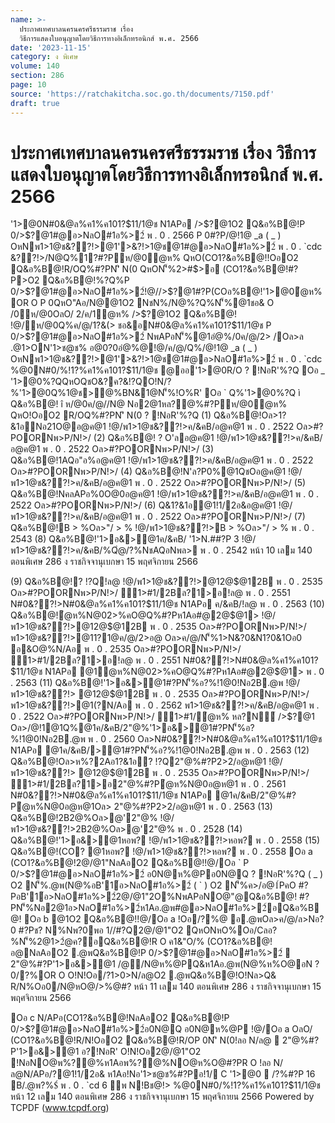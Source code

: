 ```yaml
---
name: >-
  ประกาศเทศบาลนครนครศรีธรรมราช เรื่อง
  วิธีการแสดงใบอนุญาตโดยวิธีการทางอิเล็กทรอนิกส์ พ.ศ. 2566
date: '2023-11-15'
category: ง พิเศษ
volume: 140
section: 286
page: 10
source: 'https://ratchakitcha.soc.go.th/documents/7150.pdf'
draft: true
---
```


# ประกาศเทศบาลนครนครศรีธรรมราช เรื่อง วิธีการแสดงใบอนุญาตโดยวิธีการทางอิเล็กทรอนิกส์ พ.ศ. 2566

'1>@0N#0&@ล%ค1%ค101?$11/1@ช N1APอ />$?@1O2 Q&อ%B@!P 0/>$?@1#@อ>NลO#1อ%>2์ พ . 0 . 2566 P 0#?P/@!1@ _a ( _ ) OหNพ1>1@ช&??!>@1'>&?!>1@ช@1#@อ>NลO#1อ%>2์ พ . 0 . `cdc &??!>/N@Q%1?#?Pห/@0ํ@ห% QหO(CO1?&อ%B@!!OอO2 Q&อ%B@!R/OQ%#?PN'ิ N(0 QหON'็%2>#$>อ (CO1?&อ%B@!#?P>O2 Q&อ%B@!%?Q%P 0/>$?@1#@อ>NลO#1อ%>2์!@//>$?@1#?P(COอ%B@!'1>@0ํ@ห% OR O P 0QหO"Aอ/N@@1O2 NชN%/N@%?Q%N'็%@1ชอ& O /0ห/@0OลO/ 2/ค/1ํ@ห% />$?@1O2 Q&อ%B@! !@/ห/@0Q%ค/@/1?&(> ชอ&อN#0&@ล%ค1%ค101?$11/1@ช P 0/>$?@1#@อ>NลO#1อ%>2์ NพAPอN'็%@1อํ@%/0ค/@/2> /Oล>ล .@1>ON'1>ช@ช% อ@0?0อํ@%@!@/ค/@/Q%/@!1@ _a ( _ ) OหNพ1>1@ช&??!>@1'>&?!>1@ช@1#@อ>NลO#1อ%>2์ พ . 0 . `cdc %@0N#0/%!1?%ค1%ค101?$11/1@ช @ออ'1>@0R/O ? !NอR'%?Q Oอ _ '1>@0%?QQหOQชO&?ค?&!?QO!N/?%'1>@0Q%1@ช>@%BN&1@N'็%!O%R' Oอ ` Q%'1>@0%?Q ì Q&อ%B@! î ห/@0ค/@//N@ Nอ2@1หล?@%#?Pห/@0ํ@ห% QหO!OอO2 R/OQ%#?PN'ิ N(0 ? !NอR'%?Q (1) Q&อ%B@!Oล>1?&1อNอ21O@อ@ค@1 !@/พ1>1@ช&??!>ค/&คB/อ@ค@1 พ . 0 . 2522 Oล>#?POORNพ>P/N!>/ (2) Q&อ%B@! ? O'ลอ@ค@1 !@/พ1>1@ช&??!>ค/&คB/อ@ค@1 พ . 0 . 2522 Oล>#?POORNพ>P/N!>/ (3) Q&อ%B@!1AQอ"อ%อ@ค@1 !@/พ1>1@ช&??!>ค/&คB/อ@ค@1 พ . 0 . 2522 Oล>#?POORNพ>P/N!>/ (4) Q&อ%B@!N'ล?P0%@1QชOอ@ค@1 !@/พ1>1@ช&??!>ค/&คB/อ@ค@1 พ . 0 . 2522 Oล>#?POORNพ>P/N!>/ (5) Q&อ%B@!NคลAPอ%0O@0อ@ค@1 !@/พ1>1@ช&??!>ค/&คB/อ@ค@1 พ . 0 . 2522 Oล>#?POORNพ>P/N!>/ (6) Q&1?&1อ@1!1/2อ&อ@ค@1 !@/พ1>1@ช&??!>ค/&คB/อ@ค@1 พ . 0 . 2522 Oล>#?POORNพ>P/N!>/ (7) Q&อ%B@!B > %Oล>"/ > % !@/พ1>1@ช&??!>B > %Oล>"/ > % พ . 0 . 2543 (8) Q&อ%B@!'1>อ&>@1ค/&คB/ '1>N.##?P 3 !@/พ1>1@ช&??!>ค/&คB/%Qํ@/?%NชAQอNพล> พ . 0 . 2542 หน้า 10 เลม 140 ตอนพิเศษ 286 ง ราชกิจจานุเบกษา 15 พฤศจิกายน 2566

(9) Q&อ%B@!? !?Q!ล@ !@/พ1>1@ช&??!>@12@$@12B พ . 0 . 2535 Oล>#?POORNพ>P/N!>/ 1>#1/2Bล?1>อ!ล@ พ . 0 . 2551 N#0&??!>N#0&@ล%ค1%ค101?$11/1@ช N1APอ ค/&คB/!ล@ พ . 0 . 2563 (10) Q&อ%B@!ํ@ห%N@02>%คO@Q%#?Pห1Aอ#@2@$@1> !@/พ1>1@ช&??!>@12@$@12B พ . 0 . 2535 Oล>#?POORNพ>P/N!>/ พ1>1@ช&??!>@11?1@ค/@/2>อ@ Oล>ค/@/N'็%1>N&?0&N1?0&1Oอ0 อ&O@%N/Aอ พ . 0 . 2535 Oล>#?POORNพ>P/N!>/ 1>#1/2Bล?1>อ!ล@ พ . 0 . 2551 N#0&??!>N#0&@ล%ค1%ค101?$11/1@ช N1APอ @1ํ@ห%N@02>%คO@Q%#?Pห1Aอ#@2@$@1> พ . 0 . 2563 (11) Q&อ%B@!'1>อ&>@1#?PN'็%อ?%!1@0!Nอ2B.@พ !@/พ1>1@ช&??!> @12@$@12B พ . 0 . 2535 Oล>#?POORNพ>P/N!>/ พ1>1@ช&??!>@1(?N/Aอ พ . 0 . 2562 พ1>1@ช&??!>ค/&คB/อ@ค@1 พ . 0 . 2522 Oล>#?POORNพ>P/N!>/ 1>#1/ํ@ห% หล?N์ />$?@1 Oล>/@!1@1Q%@1ค/&คB/2"@%'1>อ&>@1#?PN'็%อ?%!1@0!Nอ2B.@พ พ . 0 . 2560 Oล>N#0&??!>N#0&@ล%ค1%ค101?$11/1@ช N1APอ @1ค/&คB/>@1#?PN'็%อ?%!1@0!Nอ2B.@พ พ . 0 . 2563 (12) Q&อ%B@!Oล>ห%?2Aอ1?&1อ? !?Q2"@%#?P2>2/อ@ห@1 !@/พ1>1@ช&??!> @12@$@12B พ . 0 . 2535 Oล>#?POORNพ>P/N!>/ 1>#1/2Bล?1>อ2"@%#?Pํ@ห%N@0อ@ห@1 พ . 0 . 2561 N#0&??!>N#0&@ล%ค1%ค101?$11/1@ช N1APอ @1ค/&คB/2"@%#?Pํ@ห%N@0อ@ห@1Oล> 2"@%#?P2>2/อ@ห@1 พ . 0 . 2563 (13) Q&อ%B@!2B2@%Oล>@'2"@% !@/พ1>1@ช&??!>2B2@%Oล>@'2"@% พ . 0 . 2528 (14) Q&อ%B@!'1>อ&>@1หอพ? !@/พ1>1@ช&??!>หอพ? พ . 0 . 2558 (15) Q&อ%B@!(CO? @1หอพ? !@/พ1>1@ช&??!>หอพ? พ . 0 . 2558 Oอ a (CO1?&อ%B@!2@/@1"NลAอO2 Q&อ%B@!!@/Oอ ` P 0/>$?@1#@อ>NลO#1อ%>2์ อ0N@ห%@Pอ0N@Q ? !NอR'%?Q ( _ ) O2 N'็%.@พ(N@%อB'1์อ>NลO#1อ%>2์ ( ` ) O2 N'็%ค>/อ@1์PคO #?PอB'1์อ>NลO#1อ%>2์2@/@1"2O%NพAPอNO@"@Q&อ%B@! #?PN'็%Nอ2@1อ>NลO#1อ%>2์ห1Aอ.@พ#@อ>NลO#1อ%>2์อQ&อ%B@! Oอ b @1O2 Q&อ%B@!!@/Oอ a !Oอ/?%@ อ.@พOล>ค/@/ล>Nอ?0 #?Pช? N%Nพ?0พอ 1//#?Q2@/@1"O2 QหONหO%Oอ/Cลอ?%N'็%2@1>2ํ@ค?อQ&อ%B@!R O ค1&"O/% (CO1?&อ%B@!อ@NลAอO2 .@พQ&อ%B@!P 0/>$?@1#@อ>NลO#1อ%>2์  2"@%#?P'1>อ&>@1 /@/N@ห%@PQ&ห1Aอ.@พ(N@%ห%O@อN ? 0/?%OR O O!N!Oอ/?1>0>N/ล@O2 .@พQ&อ%B@!O!Nล>Q& R/N%Oอ0/N@หO@/>%@#? หน้า 11 เลม 140 ตอนพิเศษ 286 ง ราชกิจจานุเบกษา 15 พฤศจิกายน 2566

Oอ c N/APอ(CO1?&อ%B@!NลAอO2 Q&อ%B@!P 0/>$?@1#@อ>NลO#1อ%>2์อ0N@Q อ0N@ห%@P !@/Oอ a OลO/ (CO1?&อ%B@!R/N!OอO2 Q&อ%B@!R/OP 0N'ิ N(0!ลอ N/ล@  2"@%#?P'1>อ&>@1 อ?!NอR' O!N!Oอ2@/@1"O2 !NอNO@พ%?@%ห1Aอพ%?@%NO@ห%O@#?PR O !ลอ N/ล@N/APอ/?@1!1/2อ& ห1Aอ!Nอ'1>ช@ช%#?Pอ!1/ C '1>@0  /?%#?P 16 B/.@พ?%$์ พ . 0 . `cd 6 พ N!Bช@!> %@0N#0/%!1?%ค1%ค101?$11/1@ช หน้า 12 เลม 140 ตอนพิเศษ 286 ง ราชกิจจานุเบกษา 15 พฤศจิกายน 2566 Powered by TCPDF (www.tcpdf.org)
